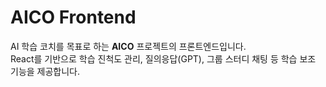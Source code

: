 # AICO Frontend

AI 학습 코치를 목표로 하는 **AICO** 프로젝트의 프론트엔드입니다.  
React를 기반으로 학습 진척도 관리, 질의응답(GPT), 그룹 스터디 채팅 등 학습 보조 기능을 제공합니다.
